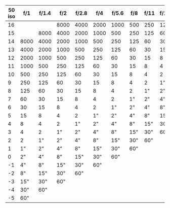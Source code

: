  | 50 iso | f/1 | f/1.4 | f/2 | f/2.8 | f/4 | f/5.6 | f/8 | f/11 | f/16 | f/22 | f/32 | f/45 | f/64 |
 |---|---|---|---|---|---|---|---|---|---|---|---|---|---|
 | 16 | | | 8000 | 4000 | 2000 | 1000 | 500 | 250 | 125 | 60 | 30 | 15 | 8 |
 | 15 | | 8000 | 4000 | 2000 | 1000 | 500 | 250 | 125 | 60 | 30 | 15 | 8 | 4
 | 14 | 8000 | 4000 | 2000 | 1000 | 500 | 250 | 125 | 60 | 30 | 15 | 8 | 4 | 2
 | 13 | 4000 | 2000 | 1000 | 500 | 250 | 125 | 60 | 30 | 15 | 8 | 4 | 2 | 1"
 | 12 | 2000 | 1000 | 500 | 250 | 125 | 60 | 30 | 15 | 8 | 4 | 2 | 1" | 2"
 | 11 | 1000 | 500 | 250 | 125 | 60 | 30 | 15 | 8 | 4 | 2 | 1" | 2" | 4"
 | 10 | 500 | 250 | 125 | 60 | 30 | 15 | 8 | 4 | 2 | 1" | 2" | 4" | 8"
 | 9 | 250 | 125 | 60 | 30 | 15 | 8 | 4 | 2 | 1" | 2" | 4" | 8" | 15"
 | 8 | 125 | 60 | 30 | 15 | 8 | 4 | 2 | 1" | 2" | 4" | 8" | 15" | 30"
 | 7 | 60 | 30 | 15 | 8 | 4 | 2 | 1" | 2" | 4" | 8" | 15" | 30" | 60"
 | 6 | 30 | 15 | 8 | 4 | 2 | 1" | 2" | 4" | 8" | 15" | 30" | 60" |
 | 5 | 15 | 8 | 4 | 2 | 1" | 2" | 4" | 8" | 15" | 30" | 60" | |
 | 4 | 8 | 4 | 2 | 1" | 2" | 4" | 8" | 15" | 30" | 60" | | |
 | 3 | 4 | 2 | 1" | 2" | 4" | 8" | 15" | 30" | 60" | | | |
 | 2 | 2 | 1" | 2" | 4" | 8" | 15" | 30" | 60" | | | | |
 | 1 | 1" | 2" | 4" | 8" | 15" | 30" | 60" | | | | | |
 | 0 | 2" | 4" | 8" | 15" | 30" | 60" | | | | | | |
 | -1 | 4" | 8" | 15" | 30" | 60" | | | | | | | |
 | -2 | 8" | 15" | 30" | 60" | | | | | | | | |
 | -3 | 15" | 30" | 60" | | | | | | | | | |
 | -4 | 30" | 60" | | | | | | | | | | |
 | -5 | 60" | | | | | | | | | | | |
